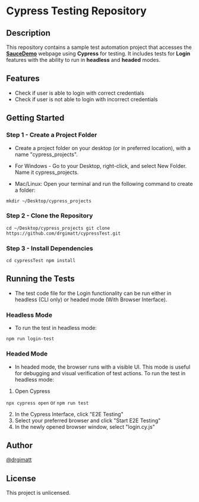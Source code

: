 # Cypress Testing Repository
## Description

This repository contains a sample test automation project that accesses the [**SauceDemo**](https://www.saucedemo.com/) webpage using **Cypress** for testing. It includes tests for **Login** features with the ability to run in **headless** and **headed** modes.

## Features

- Check if user is able to login with correct credentials
- Check if user is not able to login with incorrect credentials

## Getting Started

### Step 1 - Create a Project Folder

* Create a project folder on your desktop (or in preferred location), with a name "cypress_projects".

* For Windows - Go to your Desktop, right-click, and select New Folder. Name it cypress_projects.

* Mac/Linux: Open your terminal and run the following command to create a folder:

``` mkdir ~/Desktop/cypress_projects ```

### Step 2 - Clone the Repository

``` cd ~/Desktop/cypress_projects git clone https://github.com/drgimatt/cypressTest.git ```

### Step 3 - Install Dependencies

``` cd cypressTest npm install ```

## Running the Tests

* The test code file for the Login functionality can be run either in headless (CLI only) or headed mode (With Browser Interface).

### Headless Mode

* To run the test in headless mode:

``` npm run login-test ```

### Headed Mode

* In headed mode, the browser runs with a visible UI. This mode is useful for debugging and visual verification of test actions. To run the test in headless mode:

1. Open Cypress
   
``` npx cypress open ``` or ``` npm run test ```

2. In the Cypress Interface, click "E2E Testing"
3. Select your preferred browser and click "Start E2E Testing"
4. In the newly opened browser window, select "login.cy.js" 

## Author

[@drgimatt](https://github.com/drgimatt)

## License

This project is unlicensed.
